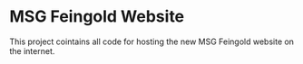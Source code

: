 # MSG Feingold Website
This project cointains all code for hosting the new MSG Feingold website on the internet.

